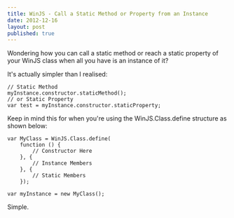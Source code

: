 ```yaml
---
title: WinJS - Call a Static Method or Property from an Instance
date: 2012-12-16
layout: post
published: true
---
```


Wondering how you can call a static method or reach a static property of your WinJS class when all you have is an instance of it?

It's actually simpler than I realised:

    // Static Method
    myInstance.constructor.staticMethod();
    // or Static Property
    var test = myInstance.constructor.staticProperty;
    
Keep in mind this for when you're using the WinJS.Class.define structure as shown below:

    var MyClass = WinJS.Class.define(
        function () {
            // Constructor Here
        }, {
            // Instance Members
        }, {
            // Static Members
        });
    
    var myInstance = new MyClass();
    
Simple.